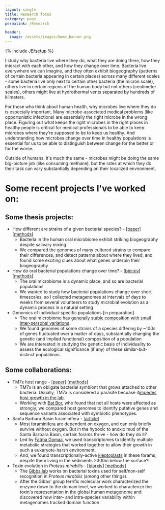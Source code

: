 ```yaml
---
layout: single
title: Research focus
category: page
permalink: /Research

header:
  image: /assets/images/home_banner.png
---
```

{% include JB/setup %}

I study why bacteria live where they do, what they are doing there, how they interact with each other, and how they change over time. Bacteria live everywhere we can imagine, and they often exhibit biogeography (patterns of certain bacteria appearing in certain places) across many different scales - some bacteria live only next to certain other bacteria (the micron scale), others live in certain regions of the human body but not others (centimeter scales), others might live at hydrothermal vents separated by hundreds of kilmeters.

For those who think about human health, why microbes live where they do is especially important. Many microbe-associated medical problems (like opportunistic infections) are essentially the right microbe in the wrong place. Figuring out what keeps the right microbes in the right places in healthy people is critical for medical professionals to be able to keep microbes where they're supposed to be to keep us healthy. And understanding how microbes change over time in healthy populations is essential for us to be able to distinguish between change for the better or for the worse. 

Outside of humans, it's much the same - microbes might be doing the same big-picture job (like consuming methane), but the rates at which they do their task can vary substantially depending on their localized environment. 


# Some recent projects I've worked on:

## Some thesis projects:
* How different are strains of a given bacterial species? - [[paper](https://genomebiology.biomedcentral.com/articles/10.1186/s13059-020-02200-2)]  [[methods](/projects/oral_metapan)]
  * Bacteria in the human oral microbiome exhibit striking biogeography despite salivary mixing
  * We compared the genomes of many cultured strains to compare their differences, and 
  detect patterns about where they lived, and found some exciting clues about what genes 
  underpin their biogeography
* How do oral bacterial populations change over time? - [[biorxiv](https://www.biorxiv.org/content/10.1101/2021.05.14.444208v1)]  [[methods](/projects/diversity_dynamics)]
  * The oral microbiome is a dynamic place, and so are bacterial populations
  * We wanted to study how bacterial populations change over short timescales, so I collected metagenomes at intervals of days to weeks from several volunteers to study microbial evolution as a dynamic process in a natural setting
* Genomics of individual-specific populations [in preparation]
  * The oral microbiome has [generally stable composition with small inter-personal variations](https://www.frontiersin.org/articles/10.3389/fmicb.2016.00564/full).
  * We found genomes of some strains of a species differing by  ~100s of genes fluctuated over a matter of days, substantially changing the genetic (and implied functional) composition of a population
  * We are interested in studying the genetic basis of individuality to assess the ecological significance (if any) of these similar-but-distinct populations.
 	
## Some collaborations:
* TM7x host range - [[paper](https://www.nature.com/articles/s41396-020-00736-6)] [[methods](/projects/Act23_phylo)]
  * TM7x is an obligate bacterial symbiont that grows attached to other bacteria. Usually, TM7x is considered a parasite becuase it[impedes host growth in the lab](https://www.pnas.org/content/115/48/12277#F2).
  * Working with [Bat Bor](https://www.forsyth.org/scientists/batbileg-bor/), who found that not all hosts were affected as strongly, we compared host genomes to identify putative genes and sequence variants associated with symbiotic phenotypes.
* Santa Barbara Basin foraminifera - [[article]()]
  * Most [foraminifera](https://en.wikipedia.org/wiki/Foraminifera) are dependent on oxygen, and can only briefly survive without oxygen. But in the hypoxic to anoxic mud of the Santa Barbara Basin, certain forams thrive - how do they do it?
  * Led by [Fatma Gomaa](https://cavanaughlab.oeb.harvard.edu/people/fatma-gomaa), we used transcriptomes to identify multiple metabolic strategies that worked together to allow their growth in such a eukaryote-harsh environment.
  * And, we found transcriptionally-active [kleptoplasts](https://en.wikipedia.org/wiki/Kleptoplasty) in these forams, despite them living in the sediments >300m below the surface?!
* Toxin evolution in *Proteus mirabilis* - [[biorxiv](https://www.biorxiv.org/content/10.1101/2020.02.20.956912v1.full)]  [[methods](/projects/idrD_narrative)]
  * The [Gibbs lab](https://www.gibbslab.org/home) works on bacterial toxins used for self/non-self recognition in *Proteus mirabilis* (among other things). 
  * After the Gibbs' group terrific molecular work characterized the enzyme down to the domain level, we worked to characterize the toxin's representation in the global human metagenome and discovered how inter- and intra-species variability within metagenomes tracked domain function.